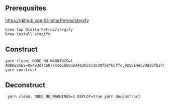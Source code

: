 ## Prerequsites
https://github.com/DimitarPetrov/stegify
```
brew tap DimitarPetrov/stegify
brew install stegify
```
## Construct
```
yarn clean; NODE_NO_WARNINGS=1 ADDRESSES=0x493d7ca07ccce5b66d244e305c11838f9cf66ffc,0x5814e529d85fb2751d5df9a808ab12e06d1114a0 yarn construct
```
## Deconstruct
```
 yarn clean; NODE_NO_WARNINGS=1 DEPLOY=true yarn deconstruct
 ```